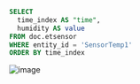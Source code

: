 ```sql
SELECT
  time_index AS "time",
  humidity AS value
FROM doc.etsensor
WHERE entity_id = 'SensorTemp1'
ORDER BY time_index
```
![image](https://github.com/user-attachments/assets/8ff8061c-91b1-4d3a-857b-0d9d0a9667a3)
